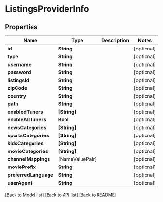 # ListingsProviderInfo

## Properties
Name | Type | Description | Notes
------------ | ------------- | ------------- | -------------
**id** | **String** |  | [optional] 
**type** | **String** |  | [optional] 
**username** | **String** |  | [optional] 
**password** | **String** |  | [optional] 
**listingsId** | **String** |  | [optional] 
**zipCode** | **String** |  | [optional] 
**country** | **String** |  | [optional] 
**path** | **String** |  | [optional] 
**enabledTuners** | **[String]** |  | [optional] 
**enableAllTuners** | **Bool** |  | [optional] 
**newsCategories** | **[String]** |  | [optional] 
**sportsCategories** | **[String]** |  | [optional] 
**kidsCategories** | **[String]** |  | [optional] 
**movieCategories** | **[String]** |  | [optional] 
**channelMappings** | [NameValuePair] |  | [optional] 
**moviePrefix** | **String** |  | [optional] 
**preferredLanguage** | **String** |  | [optional] 
**userAgent** | **String** |  | [optional] 

[[Back to Model list]](../README.md#documentation-for-models) [[Back to API list]](../README.md#documentation-for-api-endpoints) [[Back to README]](../README.md)


